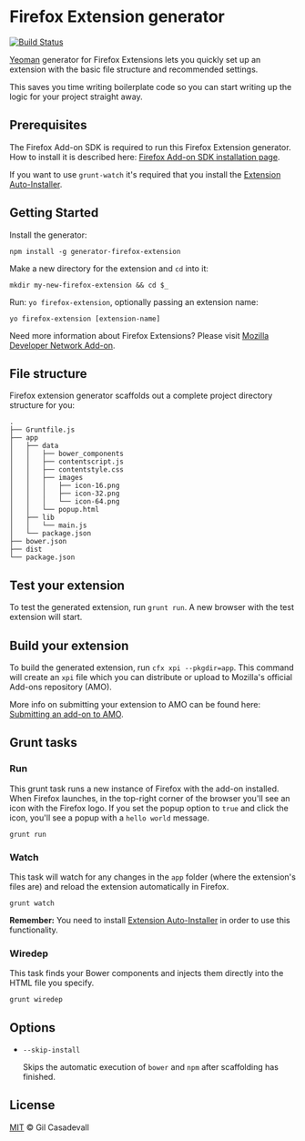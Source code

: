 # Firefox Extension generator
[![Build Status](https://secure.travis-ci.org/dgil/generator-firefox-extension.png?branch=master)](https://travis-ci.org/dgil/generator-firefox-extension)

[Yeoman](http://yeoman.io) generator for Firefox Extensions lets you quickly set up an extension with the basic file structure and recommended settings.

This saves you time writing boilerplate code so you can start writing up the logic for your project straight away.

## Prerequisites

The Firefox Add-on SDK is required to run this Firefox Extension generator. How to install it is described here: [Firefox Add-on SDK installation page](https://developer.mozilla.org/en-US/Add-ons/SDK/Tutorials/Installation).

If you want to use `grunt-watch` it's required that you install the [Extension Auto-Installer](https://addons.mozilla.org/en-US/firefox/addon/autoinstaller/).


## Getting Started

Install the generator:

```
npm install -g generator-firefox-extension
```

Make a new directory for the extension and `cd` into it:

```
mkdir my-new-firefox-extension && cd $_
```

Run: `yo firefox-extension`, optionally passing an extension name:

```
yo firefox-extension [extension-name]
```

Need more information about Firefox Extensions? Please visit [Mozilla Developer Network Add-on](https://developer.mozilla.org/en-US/Add-ons/SDK).

## File structure
Firefox extension generator scaffolds out a complete project directory structure for you:

```
.
├── Gruntfile.js
├── app
│   ├── data
│   │   ├── bower_components
│   │   ├── contentscript.js
│   │   ├── contentstyle.css
│   │   ├── images
│   │   │   ├── icon-16.png
│   │   │   ├── icon-32.png
│   │   │   └── icon-64.png
│   │   └── popup.html
│   ├── lib
│   │   └── main.js
│   └── package.json
├── bower.json
├── dist
└── package.json
```

## Test your extension

To test the generated extension, run `grunt run`. A new browser with the test extension will start.

## Build your extension

To build the generated extension, run `cfx xpi --pkgdir=app`. This command will create an `xpi` file which you can distribute or upload to Mozilla's official Add-ons repository (AMO).

More info on submitting your extension to AMO can be found here: [Submitting an add-on to AMO](https://developer.mozilla.org/en-US/Add-ons/Submitting_an_add-on_to_AMO).
 
## Grunt tasks

### Run

This grunt task runs a new instance of Firefox with the add-on installed. When Firefox launches, in the top-right corner of the browser you'll see an icon with the Firefox logo. If you set the popup option to `true` and click the icon, you'll see a popup with a `hello world` message.


```
grunt run
```


### Watch

This task will watch for any changes in the `app` folder (where the extension's files are) and reload the extension automatically in Firefox. 

```
grunt watch
```

**Remember:** You need to install [Extension Auto-Installer](https://addons.mozilla.org/en-US/firefox/addon/autoinstaller/) in order to use this functionality.

### Wiredep

This task finds your Bower components and injects them directly into the HTML file you specify.

```
grunt wiredep
```

## Options

* `--skip-install`

  Skips the automatic execution of `bower` and `npm` after
  scaffolding has finished.

## License

[MIT](https://github.com/dgil/generator-firefox-extension/blob/master/LICENSE) © Gil Casadevall
